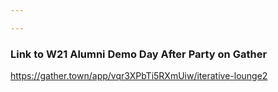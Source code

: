 ```yaml
---

---
```


<h3>Link to W21 Alumni Demo Day After Party on Gather</h3>
<a href="https://gather.town/app/vqr3XPbTi5RXmUiw/iterative-lounge2" target="_blank">https://gather.town/app/vqr3XPbTi5RXmUiw/iterative-lounge2</a>
